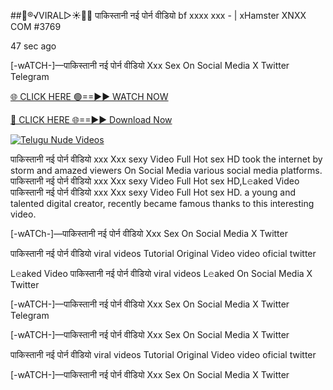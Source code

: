 ##👙®️√VIRAL▷☀️👄💥 पाकिस्तानी नई पोर्न वीडियो bf xxxx xxx - | xHamster XNXX COM #3769

47 sec ago

[-wATCH-]—पाकिस्तानी नई पोर्न वीडियो Xxx Sex On Social Media X Twitter Telegram

[🌐 CLICK HERE 🟢==►► WATCH NOW](https://viral-xone.blogspot.com/2025/01/valovideo.html)

[🔴 CLICK HERE 🌐==►► Download Now](https://viral-xone.blogspot.com/2025/01/valovideo.html)

[![Telugu Nude Videos](https://i.imgur.com/dJHk4Zq.gif)](https://viral-xone.blogspot.com/2025/01/valovideo.html)

पाकिस्तानी नई पोर्न वीडियो xxx Xxx sexy Video Full Hot sex HD took the internet by storm and amazed viewers On Social Media various social media platforms. पाकिस्तानी नई पोर्न वीडियो xxx Xxx sexy Video Full Hot sex HD,L𝚎aked Video पाकिस्तानी नई पोर्न वीडियो xxx Xxx sexy Video Full Hot sex HD. a young and talented digital creator, recently became famous thanks to this interesting video.

[-wATCh-]—पाकिस्तानी नई पोर्न वीडियो Xxx Sex On Social Media X Twitter

पाकिस्तानी नई पोर्न वीडियो viral videos Tutorial Original Video video oficial twitter

L𝚎aked Video पाकिस्तानी नई पोर्न वीडियो viral videos L𝚎aked On Social Media X Twitter

[-wATCH-]—पाकिस्तानी नई पोर्न वीडियो Xxx Sex On Social Media X Twitter Telegram

[-wATCH-]—पाकिस्तानी नई पोर्न वीडियो Xxx Sex On Social Media X Twitter

पाकिस्तानी नई पोर्न वीडियो viral videos Tutorial Original Video video oficial twitter

[-wATCH-]—पाकिस्तानी नई पोर्न वीडियो Xxx Sex On Social Media X Twitter